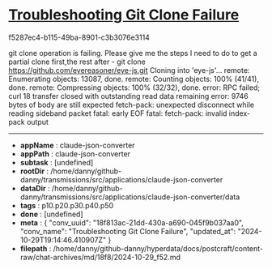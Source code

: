 # [Troubleshooting Git Clone Failure](https://claude.ai/chat/18f813ac-21dd-430a-a690-045f9b037aa0)

f5287ec4-b115-49ba-8901-c3b3076e3114

git clone operation is failing. Please give me the steps I need to do to get a partial clone first,the rest after -
git clone https://github.com/eyereasoner/eye-js.git
Cloning into 'eye-js'...
remote: Enumerating objects: 13087, done.
remote: Counting objects: 100% (41/41), done.
remote: Compressing objects: 100% (32/32), done.
error: RPC failed; curl 18 transfer closed with outstanding read data remaining
error: 9746 bytes of body are still expected
fetch-pack: unexpected disconnect while reading sideband packet
fatal: early EOF
fatal: fetch-pack: invalid index-pack output

---

* **appName** : claude-json-converter
* **appPath** : claude-json-converter
* **subtask** : [undefined]
* **rootDir** : /home/danny/github-danny/transmissions/src/applications/claude-json-converter
* **dataDir** : /home/danny/github-danny/transmissions/src/applications/claude-json-converter/data
* **tags** : p10.p20.p30.p40.p50
* **done** : [undefined]
* **meta** : {
  "conv_uuid": "18f813ac-21dd-430a-a690-045f9b037aa0",
  "conv_name": "Troubleshooting Git Clone Failure",
  "updated_at": "2024-10-29T19:14:46.410907Z"
}
* **filepath** : /home/danny/github-danny/hyperdata/docs/postcraft/content-raw/chat-archives/md/18f8/2024-10-29_f52.md